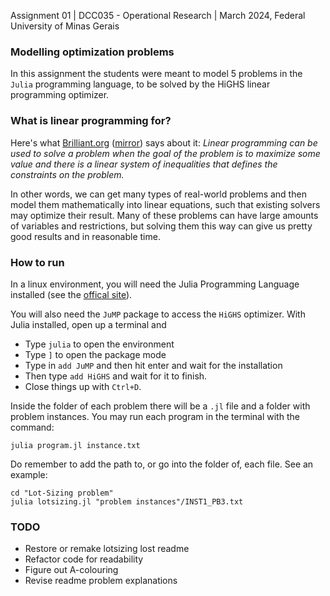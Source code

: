 Assignment 01 | DCC035 - Operational Research | March 2024, Federal University of Minas Gerais

### Modelling optimization problems
In this assignment the students were meant to model 5 problems in the `Julia` programming language, to be solved by the HiGHS linear programming optimizer.

### What is linear programming for?
Here's what [Brilliant.org](https://brilliant.org/wiki/linear-programming/) ([mirror](https://web.archive.org/web/20240602224450/https://brilliant.org/wiki/linear-programming/)) says about it: *Linear programming can be used to solve a problem when the goal of the problem is to maximize some value and there is a linear system of inequalities that defines the constraints on the problem.*

In other words, we can get many types of real-world problems and then model them mathematically into linear equations, such that existing solvers may optimize their result. Many of these problems can have large amounts of variables and restrictions, but solving them this way can give us pretty good results and in reasonable time.

### How to run
In a linux environment, you will need the Julia Programming Language installed (see the [offical site](https://julialang.org/downloads/)).

You will also need the `JuMP` package to access the `HiGHS` optimizer. With Julia installed, open up a terminal and
- Type `julia` to open the environment
- Type `]` to open the package mode
- Type in `add JuMP` and then hit enter and wait for the installation
- Then type `add HiGHS` and wait for it to finish.
- Close things up with `Ctrl+D`.

Inside the folder of each problem there will be a `.jl` file and a folder with problem instances. You may run each program in the terminal with the command:
```shell
julia program.jl instance.txt
```
Do remember to add the path to, or go into the folder of, each file. See an example:
```shell
cd "Lot-Sizing problem"
julia lotsizing.jl "problem instances"/INST1_PB3.txt
```

### TODO
- Restore or remake lotsizing lost readme
- Refactor code for readability
- Figure out A-colouring
- Revise readme problem explanations
